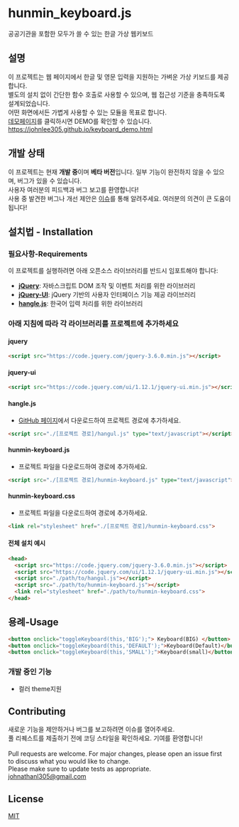 # hunmin_keyboard.js
공공기관을 포함한 모두가 쓸 수 있는 한글 가상 웹키보드 

## 설명
이 프로젝트는 웹 페이지에서 한글 및 영문 입력을 지원하는 가벼운 가상 키보드를 제공합니다. <br>
별도의 설치 없이 간단한 함수 호출로 사용할 수 있으며, 웹 접근성 기준을 충족하도록 설계되었습니다.<br>
어떤 화면에서든 가볍게 사용할 수 있는 모듈을 목표로 합니다.<br>
[데모페이지](https://johnlee305.github.io/keyboard_demo.html)를 클릭하시면 DEMO를 확인할 수 있습니다.<br>
https://johnlee305.github.io/keyboard_demo.html <br>
## 개발 상태
이 프로젝트는 현재 **개발 중**이며 **베타 버전**입니다. 일부 기능이 완전하지 않을 수 있으며, 버그가 있을 수 있습니다. <br>
사용자 여러분의 피드백과 버그 보고를 환영합니다! <br>
사용 중 발견한 버그나 개선 제안은 [이슈](https://github.com/JohnLee305/hunmin_keyboard/issues)를 통해 알려주세요. 여러분의 의견이 큰 도움이 됩니다!

## 설치법 - Installation

### 필요사항-Requirements
이 프로젝트를 실행하려면 아래 오픈소스 라이브러리를 반드시 임포트해야 합니다:
- **[jQuery](https://jquery.com/)**: 자바스크립트 DOM 조작 및 이벤트 처리를 위한 라이브러리  
- **[jQuery-UI](https://jqueryui.com/)**: jQuery 기반의 사용자 인터페이스 기능 제공 라이브러리
- **[hangle.js](https://github.com/blurfx/hangul.js)**: 한국어 입력 처리를 위한 라이브러리  

### 아래 지침에 따라 각 라이브러리를 프로젝트에 추가하세요
#### jquery
```html
<script src="https://code.jquery.com/jquery-3.6.0.min.js"></script>
```
#### jquery-ui
```html
<script src="https://code.jquery.com/ui/1.12.1/jquery-ui.min.js"></script>
```
#### hangle.js
- [GitHub 페이지](https://github.com/blurfx/hangul.js)에서 다운로드하여 프로젝트 경로에 추가하세요.
```html
<script src="./[프로젝트 경로]/hangul.js" type="text/javascript"></script>
```

#### hunmin-keyboard.js
- 프로젝트 파일을 다운로드하여 경로에 추가하세요.
```html
<script src="./[프로젝트 경로]/hunmin-keyboard.js" type="text/javascript"></script>
```
#### hunmin-keyboard.css
- 프로젝트 파일을 다운로드하여 경로에 추가하세요.
```html
<link rel="stylesheet" href="./[프로젝트 경로]/hunmin-keyboard.css">
```




#### 전체 설치 예시
```html
<head>
  <script src="https://code.jquery.com/jquery-3.6.0.min.js"></script>
  <script src="https://code.jquery.com/ui/1.12.1/jquery-ui.min.js"></script>
  <script src="./path/to/hangul.js"></script>
  <script src="./path/to/hunmin-keyboard.js"></script>
  <link rel="stylesheet" href="./path/to/hunmin-keyboard.css">
</head>
```

## 용례-Usage
```html
<button onclick="toggleKeyboard(this,'BIG');"> Keyboard(BIG) </button>
<button onclick="toggleKeyboard(this,'DEFAULT');">Keyboard(Default)</button>
<button onclick="toggleKeyboard(this,'SMALL');">Keyboard(small)</button>
```

### 개발 중인 기능
- 컬러 theme지원

## Contributing
새로운 기능을 제안하거나 버그를 보고하려면 이슈를 열어주세요.<br>
풀 리퀘스트를 제출하기 전에 코딩 스타일을 확인하세요. 기여를 환영합니다! <br>
<br>
Pull requests are welcome. For major changes, please open an issue first <br>
to discuss what you would like to change. <br>
Please make sure to update tests as appropriate. <br>
johnathanl305@gmail.com
## License

[MIT](https://choosealicense.com/licenses/mit/)

